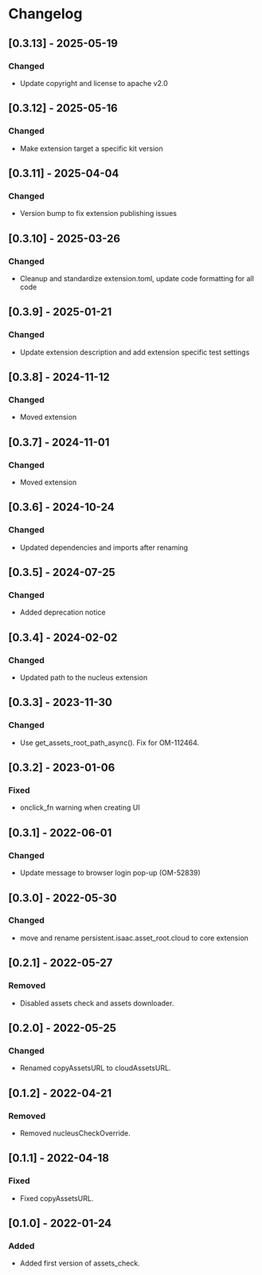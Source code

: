 # Changelog
## [0.3.13] - 2025-05-19
### Changed
- Update copyright and license to apache v2.0

## [0.3.12] - 2025-05-16
### Changed
- Make extension target a specific kit version

## [0.3.11] - 2025-04-04
### Changed
- Version bump to fix extension publishing issues

## [0.3.10] - 2025-03-26
### Changed
- Cleanup and standardize extension.toml, update code formatting for all code

## [0.3.9] - 2025-01-21
### Changed
- Update extension description and add extension specific test settings

## [0.3.8] - 2024-11-12
### Changed
- Moved extension

## [0.3.7] - 2024-11-01
### Changed
- Moved extension

## [0.3.6] - 2024-10-24
### Changed
- Updated dependencies and imports after renaming

## [0.3.5] - 2024-07-25
### Changed
- Added deprecation notice

## [0.3.4] - 2024-02-02
### Changed
- Updated path to the nucleus extension

## [0.3.3] - 2023-11-30
### Changed
- Use get_assets_root_path_async(). Fix for OM-112464.

## [0.3.2] - 2023-01-06
### Fixed
- onclick_fn warning when creating UI

## [0.3.1] - 2022-06-01
### Changed
- Update message to browser login pop-up (OM-52839)

## [0.3.0] - 2022-05-30
### Changed
- move and rename persistent.isaac.asset_root.cloud to core extension

## [0.2.1] - 2022-05-27
### Removed
- Disabled assets check and assets downloader.

## [0.2.0] - 2022-05-25
### Changed
- Renamed copyAssetsURL to cloudAssetsURL.

## [0.1.2] - 2022-04-21
### Removed
- Removed nucleusCheckOverride.

## [0.1.1] - 2022-04-18
### Fixed
- Fixed copyAssetsURL.

## [0.1.0] - 2022-01-24
### Added
- Added first version of assets_check.
